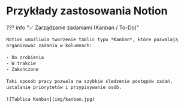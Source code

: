 # Przykłady zastosowania Notion

??? info "✅ Zarządzanie zadaniami (Kanban / To-Do)"

    Notion umożliwia tworzenie tablic typu *Kanban*, które pozwalają organizować zadania w kolumnach:

    - Do zrobienia  
    - W trakcie  
    - Zakończone  

    Taki sposób pracy pozwala na szybkie śledzenie postępów zadań, ustalanie priorytetów i przypisywanie osób.

    ![Tablica Kanban](img/kanban.jpg)